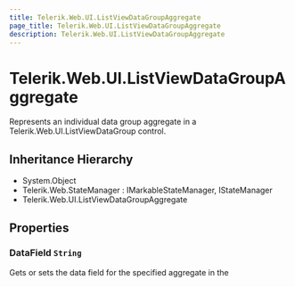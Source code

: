 ```yaml
---
title: Telerik.Web.UI.ListViewDataGroupAggregate
page_title: Telerik.Web.UI.ListViewDataGroupAggregate
description: Telerik.Web.UI.ListViewDataGroupAggregate
---
```


# Telerik.Web.UI.ListViewDataGroupAggregate

Represents an individual data group aggregate in a Telerik.Web.UI.ListViewDataGroup control.

## Inheritance Hierarchy

* System.Object
* Telerik.Web.StateManager : IMarkableStateManager, IStateManager
* Telerik.Web.UI.ListViewDataGroupAggregate

## Properties

###  DataField `String`

Gets or sets the data field for the specified aggregate in the

